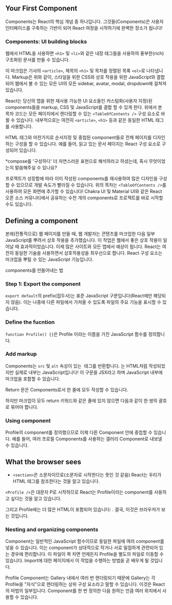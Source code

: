 ## Your First Component

Components는 React의 핵심 개념 중 하나입니다. 그것들(Components)은 사용자 인터페이스를 구축하는 기반이 되어 React 여정을 시작하기에 완벽한 장소가 됩니다!

### Components: UI building blocks

웹에서 HTML을 사용하면 `<h1>` 및 `<li>`와 같은 내장 태그들을 사용하여 풍부한(rich) 구조화된 문서를 만들 수 있습니다.

이 마크업은 기사의 `<article>`, 제목의 `<h1>` 및 목차를 정렬된 목록 `<ol>`로 나타냅니다.
Markup은 위와 같이, 스타일을 위한 CSS와 상호 작용을 위한 JavaScript와 결합되어 웹에서 볼 수 있는 모든 UI의 모든 sidebar, avatar, modal, dropdown에 걸쳐져 있습니다.

React는 당신의 앱을 위한 재사용 가능한 UI 요소들인 커스텀화(사용자 지정)된 components들을 markup, CSS 및 JavaScript를 결합 할 수 있게 한다. 위에서 본 목차 코드는 모든 페이지에서 렌더링할 수 있는 `<TableOfContents />` 구성 요소로 바뀔 수 있습니다. 내부적으로는 여전히 `<article>`, `<h1>` 등과 같은 동일한 HTML 태그를 사용합니다.

HTML 태그와 마찬가지로 순서지정 및 중첩된 component들로 전체 페이지를 디자인하는 구성을 할 수 있습니다. 예를 들어, 읽고 있는 문서 페이지는 React 구성 요소로 구성되어 있습니다.

\*compose를 '구성하다' 더 자연스러운 표현으로 해석하라고 하셨는데, 혹시 무엇이었는지 말씀해주실 수 있나요?

프로젝트가 성장함에 따라 이미 작성된 components를 재사용하여 많은 디자인을 구성할 수 있으므로 개발 속도가 빨라질 수 있습니다. 위의 목차는 `<TableOfContents />`를 사용하여 모든 화면에 추가할 수 있습니다! Chakra UI 및 Material UI와 같은 React 오픈 소스 커뮤니티에서 공유하는 수천 개의 components로 프로젝트를 바로 시작할 수도 있습니다.

## Defining a component

본래(전통적으로) 웹 페이지를 만들 때, 웹 개발자는 콘텐츠를 마크업한 다음 일부 JavaScript를 뿌려서 상호 작용을 추가했습니다. 이 작업은 웹에서 좋은 상호 작용이 일어날 때 효과적이었습니다. 이제 많은 사이트와 모든 앱에서 예상이 됩니다. React는 여전히 동일한 기술을 사용하면서 상호작용성을 최우선으로 합니다. React 구성 요소는 마크업을 뿌릴 수 있는 JavaScript 기능입니다.

components를 만들어내는 법

### Step 1: Export the component

`export default`의 prefix(접두사)는 표준 JavaScript 구문입니다(React에만 해당되지 않음). 이는 나중에 다른 파일에서 가져올 수 있도록 파일의 주요 기능을 표시할 수 있습니다.

### Define the fucntion

`function Profile() {}`은 Profile 이라는 이름을 가진 JavaScript 함수를 정의합니다.

### Add markup

Components는 `src` 및 `alt` 속성이 있는 <img /> 태그를 반환합니다. <img />는 HTML처럼 작성되었지만 실제로 내부는 JavaScript입니다! 이 구문을 JSX라고 하며 JavaScript 내부에 마크업을 포함할 수 있습니다.

Return 문은 Components로서 한 줄에 모두 작성할 수 있습니다.

하지만 마크업이 모두 return 키워드와 같은 줄에 있지 않으면 다음과 같이 한 쌍의 괄호로 묶어야 합니다.

### Using component

Profile의 component를 정의했으므로 이제 다른 Component 안에 중첩할 수 있습니다. 예를 들어, 여러 프로필 Components를 사용하는 갤러리 Component로 내보낼 수 있습니다.

## What the browser sees

- `<section>`은 소문자이므로(소문자로 시작한다는 뜻인 것 같음) React는 우리가 HTML 태그를 참조한다는 것을 알고 있습니다.

`<Profile />`은 대문자 P로 시작하므로 React는 Profile이라는 component를 사용하고 싶다는 것을 알고 있습니다.

그리고 Profile에는 더 많은 HTML이 포함되어 있습니다: <img />. 결국, 이것은 브라우저가 보는 것입니다.

### Nesting and organizing components

Component는 일반적인 JavaScript 함수이므로 동일한 파일에 여러 component를 넣을 수 있습니다. 이는 component가 상대적으로 작거나 서로 밀접하게 관련되어 있는 경우에 편리합니다. 이 파일이 꽉 차면 언제든지 Profile을 별도의 파일로 이동할 수 있습니다. Import에 대한 페이지에서 이 작업을 수행하는 방법을 곧 배우게 될 것입니다.

Profile Component는 Gallery 내에서 여러 번 렌더링되기 때문에 Gallery는 각 Profile을 "자식"으로 렌더링하는 상위 구성 요소라고 말할 수 있습니다. 이것은 React의 마법의 일부입니다. Component를 한 번 정의한 다음 원하는 만큼 여러 위치에서 사용할 수 있습니다.

